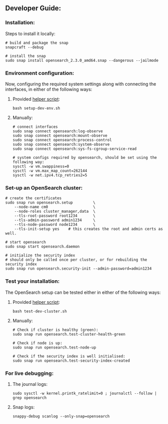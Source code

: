 ## Developer Guide:


### Installation:
Steps to install it locally:
```
# build and package the snap
snapcraft --debug

# install the snap
sudo snap install opensearch_2.3.0_amd64.snap --dangerous --jailmode
```

### Environment configuration:
Now, configuring the required system settings along with connecting the interfaces, in either of the following ways:

1. Provided [helper script](tests/integration/setup-dev-env.sh):
    ```
    bash setup-dev-env.sh
    ```
2. Manually:
    ```
    # connect interfaces
    sudo snap connect opensearch:log-observe
    sudo snap connect opensearch:mount-observe
    sudo snap connect opensearch:process-control
    sudo snap connect opensearch:system-observe
    sudo snap connect opensearch:sys-fs-cgroup-service-read
   
    # system configs required by opensearch, should be set using the following way:
    sysctl -w vm.swappiness=0
    sysctl -w vm.max_map_count=262144
    sysctl -w net.ipv4.tcp_retries2=5
    ```

### Set-up an OpenSearch cluster:
```
# create the certificates
sudo snap run opensearch.setup         \
    --node-name cm0                    \
    --node-roles cluster_manager,data  \
    --tls-root-password root1234       \
    --tls-admin-password admin1234     \
    --tls-node-password node1234       \
    --tls-init-setup yes    # this creates the root and admin certs as well.

# start opensearch
sudo snap start opensearch.daemon

# initialize the security index
# should only be called once per cluster, or for rebuilding the security index
sudo snap run opensearch.security-init --admin-password=admin1234
```

### Test your installation:
The OpenSearch setup can be tested either in either of the following ways:
1. Provided [helper script](tests/integration/test-dev-cluster.sh):
    ```
    bash test-dev-cluster.sh
    ```
2. Manually:
    ```
   # Check if cluster is healthy (green):
   sudo snap run opensearch.test-cluster-health-green
   
   # Check if node is up:
   sudo snap run opensearch.test-node-up
   
   # Check if the security index is well initialised:
   sudo snap run opensearch.test-security-index-created
   ```

### For live debugging:
1. The journal logs:
   ```
   sudo sysctl -w kernel.printk_ratelimit=0 ; journalctl --follow | grep opensearch
   ```
2. Snap logs:
   ```
   snappy-debug scanlog --only-snap=opensearch
   ```
